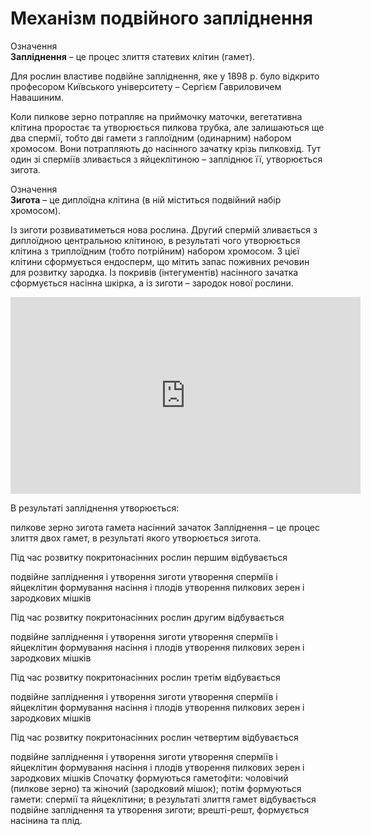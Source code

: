# Механізм подвійного запліднення

<div class="eoz-wrap">
<span class="eoz">Означення</span>
<div class="eoz-text">
<b>Заплiднення</b> – це процес злиття статевих клiтин (гамет).
</div>
</div>

Для рослин властиве подвійне запліднення, яке у 1898 р. було відкрито професором Київського університету – Сергієм Гавриловичем Навашиним.

Коли пилкове зерно потрапляє на приймочку маточки, вегетативна клітина проростає та утворюється пилкова трубка, але залишаються ще <span class="p1">два</span> спермії, тобто дві гамети з гаплоїдним (одинарним) набором хромосом.
Вони потрапляють до насінного зачатку крізь пилковхід. Тут <span class="p1">один зі сперміїв</span> зливається з яйцеклітиною – запліднює її, утворюється зигота.

<div class="eoz-wrap">
<span class="eoz">Означення</span>
<div class="eoz-text">
<b>Зигота</b> – це диплоїдна клітина (в ній міститься подвійний набір хромосом).
</div>
</div>

Із зиготи розвиватиметься нова рослина. <span class="p1">Другий</span> спермій зливається з диплоїдною центральною клітиною, в результаті чого утворюється клітина з триплоїдним (тобто потрійним) набором хромосом. З цієї клітини сформується <span class="p1">ендосперм</span>, що мітить запас поживних речовин для розвитку зародка. Із покривів (інтегументів) насінного зачатка сформується насінна шкірка, а із зиготи – зародок нової рослини.

<div class="fluidMedia">
<iframe align="center" width="560" height="315" src="https://www.youtube.com/embed/Dg_rsOxor4E" frameborder="0" allowfullscreen></iframe>
</div>
<div class="popup">
</div>

<quiz>
<question>
<p>В результаті запліднення утворюється:</p>
<answer>пилкове зерно</answer>
<answer correct>зигота</answer>
<answer>гамета</answer>
<answer>насінний зачаток</answer>
<explanation>
Запліднення – це процес злиття двох гамет, в результаті якого утворюється зигота.
</explanation>
</question>
<question>
<p>Під час розвитку покритонасінних рослин першим  відбувається</p>
<answer>подвійне запліднення і утворення зиготи</answer>
<answer>утворення сперміїв і яйцеклітин</answer>
<answer>формування насіння і плодів</answer>
<answer correct>утворення пилкових зерен і зародкових мішків</answer>
</question>
<question>
<p>Під час розвитку покритонасінних рослин другим  відбувається</p>
<answer>подвійне запліднення і утворення зиготи</answer>
<answer correct>утворення сперміїв і яйцеклітин</answer>
<answer>формування насіння і плодів</answer>
<answer>утворення пилкових зерен і зародкових мішків</answer>
</question>
<question>
<p>Під час розвитку покритонасінних рослин третім  відбувається</p>
<answer correct>подвійне запліднення і утворення зиготи</answer>
<answer>утворення сперміїв і яйцеклітин</answer>
<answer>формування насіння і плодів</answer>
<answer>утворення пилкових зерен і зародкових мішків</answer>
</question>
<question>
<p>Під час розвитку покритонасінних рослин четвертим відбувається</p>
<answer>подвійне запліднення і утворення зиготи</answer>
<answer>утворення сперміїв і яйцеклітин</answer>
<answer correct>формування насіння і плодів</answer>
<answer>утворення пилкових зерен і зародкових мішків</answer>
<explanation>
Спочатку формуються гаметофіти: чоловічий (пилкове зерно) та жіночий (зародковий мішок); потім формуються гамети: спермії та яйцеклітини; в результаті злиття гамет відбувається подвійне запліднення та утворення зиготи; врешті-решт, формується насінина та плід.
</explanation>
</question>
</quiz>